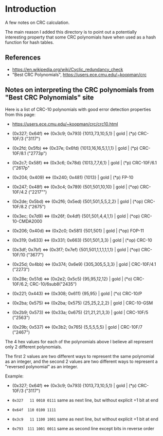 # Introduction

A few notes on CRC calculation.

The main reason I added this directory is to point out a potentially
interesting property that some CRC polynomials have when used as a
hash function for hash tables.



## References

+ https://en.wikipedia.org/wiki/Cyclic_redundancy_check
+ "Best CRC Polynomials", https://users.ece.cmu.edu/~koopman/crc


## Notes on interpreting the CRC polynomials from "Best CRC Polynomials" site

Here is a list of CRC-10 polynomials with good error detection
properties from this page:

+ https://users.ece.cmu.edu/~koopman/crc/crc10.html


+ (0x327; 0x64f) <=> (0x3c9; 0x793) {1013,73,10,5,1} | gold | (*p) CRC-10F/3 ("3117")
+ (0x2fd; 0x5fb) <=> (0x37e; 0x6fd) {1013,16,16,5,1,1,1} | gold | (*p) CRC-10F/8.1 ("2773p")
+ (0x2c7; 0x58f) <=> (0x3c6; 0x78d) {1013,7,7,6,1} | gold | (*p) CRC-10F/6.1 ("2617p"
+ (0x204; 0x409) <=> (0x240; 0x481) {1013} | gold | (*p) FP-10
+ (0x247; 0x48f) <=> (0x3c4; 0x789) {501,501,10,10} | gold | (*op) CRC-10F/4.2 ("2217"")
+ (0x2de; 0x5bd) <=> (0x2f6; 0x5ed) {501,501,5,5,2,2} | gold | (*op) CRC-10F/8.2 ("2675")
+ (0x3ec; 0x7d9) <=> (0x26f; 0x4df) {501,501,4,4,1,1} | gold | (*op) CRC-10-CMDA2000
+ (0x206; 0x40d) <=> (0x2c0; 0x581) {501,501} | gold | (*op) FOP-11
+ (0x319; 0x633) <=> (0x331; 0x663) {501,501,3,3} | gold | (*op) CRC-10
+ (0x3df; 0x7bf) <=> (0x3f7; 0x7ef) {501,501,1,1,1,1,1,1} | gold | (*op) CRC-10F/10 ("3677")
+ (0x25d; 0x4bb) <=> (0x374; 0x6e9) {305,305,5,3,3} | gold | CRC-10F/4.1 ("2273")
+ (0x28e; 0x51d) <=> (0x2e2; 0x5c5) {95,95,12,12} | gold | (*o) CRC-10F/6.2; CRC-10/6sub8("2435")
+ (0x221; 0x443) <=> (0x308; 0x611) {95,95} | gold | (*o) CRC-10/P
+ (0x2ba; 0x575) <=> (0x2ba; 0x575) {25,25,2,2,2} | gold | CRC-10-GSM
+ (0x2b9; 0x573) <=> (0x33a; 0x675) {21,21,21,3,3} | gold | CRC-10F/5 ("2563")
+ (0x29b; 0x537) <=> (0x3b2; 0x765) {5,5,5,5,5} | gold | CRC-10F/7 ("2467")


The 4 hex values for each of the polynomials above I believe all
represent only 2 different polynomials.

The first 2 values are two different ways to represent the same
polynomial as an integer, and the second 2 values are two different
ways to represent a "reversed polynomial" as an integer.

Example:

+ (0x327; 0x64f) <=> (0x3c9; 0x793) {1013,73,10,5,1} | gold | (*p) CRC-10F/3 ("3117")

+ `0x327   11 0010 0111`   same as next line, but without explicit +1 bit at end
+ `0x64f  110 0100 1111`
+ `0x3c9   11 1100 1001`   same as next line, but without explicit +1 bit at end
+ `0x793  111 1001 0011`   same as second line except bits in reverse order
